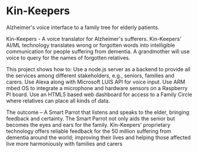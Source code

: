 # Kin-Keepers
Alzheimer's voice interface to a family tree for elderly patients.

Kin-Keepers - A voice translator for Alzheimer's sufferers. Kin-Keepers’ AI/ML technology translates wrong or forgotten words into intelligible communication for people suffering from dementia. A grandmother will use voice to query for the names of forgotten relatives. 

This project shows how to: 
Use a node.js server as a backend to provide all the services among different stakeholders, e.g., seniors, families and carers. 
Use Alexa along with Microsoft LUIS API for voice input. 
Use ARM mbed OS to integrate a microphone and hardware sensors on a Raspberry PI board. 
Use an HTML5 based web dashboard for access to a Family Circle where relatives can place all kinds of data.

The outcome – A Smart Parrot that listens and speaks to the elder, bringing feedback and certainty. The Smart Parrot not only aids the senior but becomes the eyes and ears for the family. Kin-Keepers’ proprietary technology offers reliable feedback for the 50 million suffering from dementia around the world; improving their lives and helping those affected live more harmoniously with families and carers



